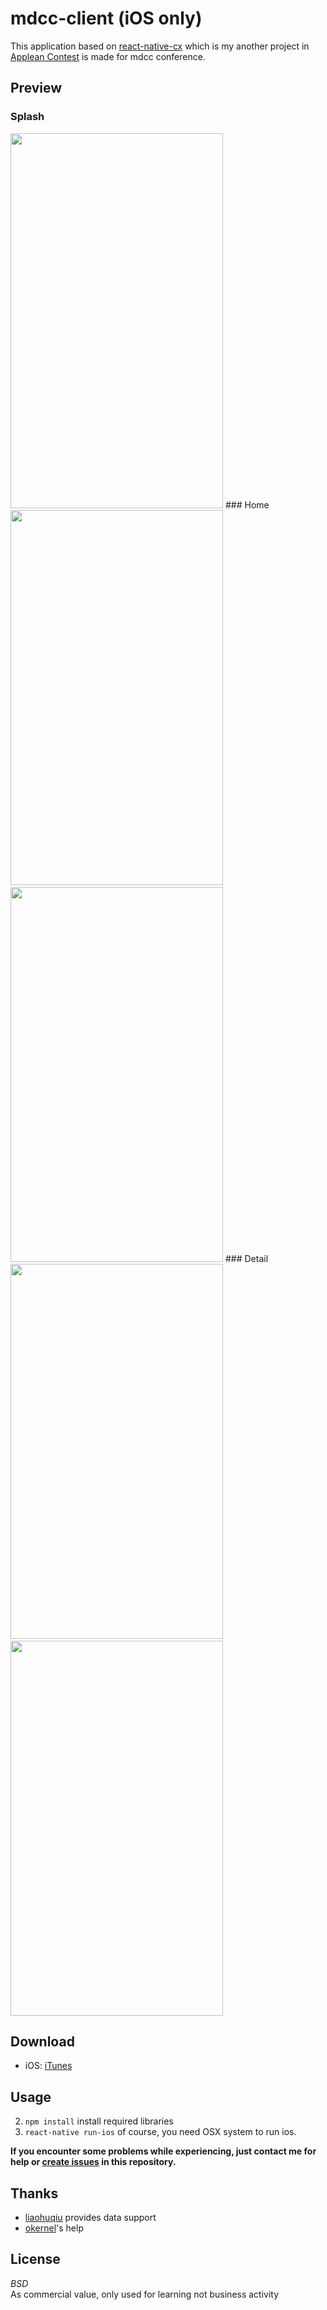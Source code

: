 # mdcc-client (iOS only)
This application based on [react-native-cx](https://github.com/applean/react-native-cx) which is my another project in [Applean Contest](https://applean.cn)
is made for mdcc conference. 

## Preview
### Splash
<img src="http://ww4.sinaimg.cn/large/005zU9b3jw1f7y74sjof2j30ku112wgg.jpg" width="340" height="600"/>
### Home
<img src="http://ww2.sinaimg.cn/large/005zU9b3gw1f7y6qfosxcj30ku112n29.jpg" width="340" height="600"/>
&nbsp;&nbsp;&nbsp;
<img src="http://ww4.sinaimg.cn/large/005zU9b3gw1f7y6qgxocaj30ku112wiu.jpg" width="340" height="600"/>
### Detail
<img src="http://ww3.sinaimg.cn/large/005zU9b3gw1f7y6qdcq11j30ku112n23.jpg" width="340" height="600"/>
&nbsp;&nbsp;&nbsp;
<img src="http://ww1.sinaimg.cn/large/005zU9b3gw1f7y6ql9sltj30ku1127ai.jpg" width="340" height="600"/>

## Download
* iOS: [iTunes](https://itunes.apple.com/cn/app/mdccclient/id1155880311?l=en&mt=8)

## Usage
2. `npm install` install required libraries
3. `react-native run-ios` of course, you need OSX system to run ios.

**If you encounter some problems while experiencing, just contact me for help or [create issues](https://github.com/Bob1993/mdcc-client/issues) in this repository.**

## Thanks
* [liaohuqiu](https://github.com/liaohuqiu) provides data support
* [okernel](https://github.com/okernel)'s help

## License
*BSD*  
As commercial value, only used for learning not business activity
